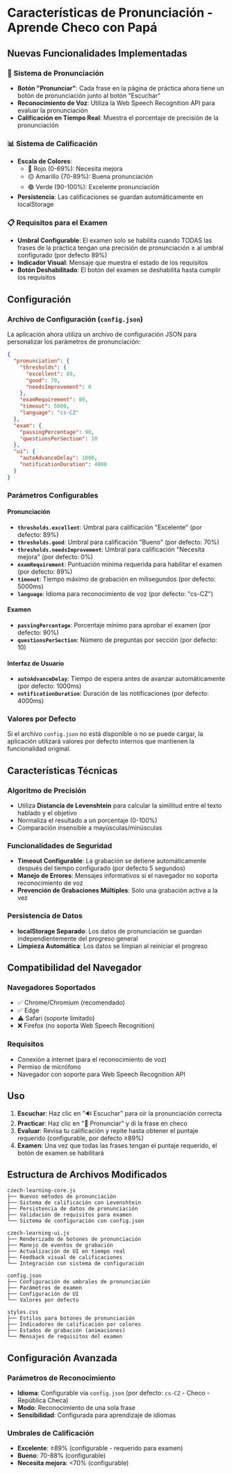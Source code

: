 # Características de Pronunciación - Aprende Checo con Papá

## Nuevas Funcionalidades Implementadas

### 🎤 Sistema de Pronunciación
- **Botón "Pronunciar"**: Cada frase en la página de práctica ahora tiene un botón de pronunciación junto al botón "Escuchar"
- **Reconocimiento de Voz**: Utiliza la Web Speech Recognition API para evaluar la pronunciación
- **Calificación en Tiempo Real**: Muestra el porcentaje de precisión de la pronunciación

### 📊 Sistema de Calificación
- **Escala de Colores**:
  - 🔴 Rojo (0-69%): Necesita mejora
  - 🟡 Amarillo (70-89%): Buena pronunciación
  - 🟢 Verde (90-100%): Excelente pronunciación
- **Persistencia**: Las calificaciones se guardan automáticamente en localStorage

### 📋 Requisitos para el Examen
- **Umbral Configurable**: El examen solo se habilita cuando TODAS las frases de la práctica tengan una precisión de pronunciación ≥ al umbral configurado (por defecto 89%)
- **Indicador Visual**: Mensaje que muestra el estado de los requisitos
- **Botón Deshabilitado**: El botón del examen se deshabilita hasta cumplir los requisitos

## Configuración

### Archivo de Configuración (`config.json`)

La aplicación ahora utiliza un archivo de configuración JSON para personalizar los parámetros de pronunciación:

```json
{
  "pronunciation": {
    "thresholds": {
      "excellent": 89,
      "good": 70,
      "needsImprovement": 0
    },
    "examRequirement": 89,
    "timeout": 5000,
    "language": "cs-CZ"
  },
  "exam": {
    "passingPercentage": 90,
    "questionsPerSection": 10
  },
  "ui": {
    "autoAdvanceDelay": 1000,
    "notificationDuration": 4000
  }
}
```

### Parámetros Configurables

#### Pronunciación
- **`thresholds.excellent`**: Umbral para calificación "Excelente" (por defecto: 89%)
- **`thresholds.good`**: Umbral para calificación "Bueno" (por defecto: 70%)
- **`thresholds.needsImprovement`**: Umbral para calificación "Necesita mejora" (por defecto: 0%)
- **`examRequirement`**: Puntuación mínima requerida para habilitar el examen (por defecto: 89%)
- **`timeout`**: Tiempo máximo de grabación en milisegundos (por defecto: 5000ms)
- **`language`**: Idioma para reconocimiento de voz (por defecto: "cs-CZ")

#### Examen
- **`passingPercentage`**: Porcentaje mínimo para aprobar el examen (por defecto: 90%)
- **`questionsPerSection`**: Número de preguntas por sección (por defecto: 10)

#### Interfaz de Usuario
- **`autoAdvanceDelay`**: Tiempo de espera antes de avanzar automáticamente (por defecto: 1000ms)
- **`notificationDuration`**: Duración de las notificaciones (por defecto: 4000ms)

### Valores por Defecto

Si el archivo `config.json` no está disponible o no se puede cargar, la aplicación utilizará valores por defecto internos que mantienen la funcionalidad original.

## Características Técnicas

### Algoritmo de Precisión
- Utiliza **Distancia de Levenshtein** para calcular la similitud entre el texto hablado y el objetivo
- Normaliza el resultado a un porcentaje (0-100%)
- Comparación insensible a mayúsculas/minúsculas

### Funcionalidades de Seguridad
- **Timeout Configurable**: La grabación se detiene automáticamente después del tiempo configurado (por defecto 5 segundos)
- **Manejo de Errores**: Mensajes informativos si el navegador no soporta reconocimiento de voz
- **Prevención de Grabaciones Múltiples**: Solo una grabación activa a la vez

### Persistencia de Datos
- **localStorage Separado**: Los datos de pronunciación se guardan independientemente del progreso general
- **Limpieza Automática**: Los datos se limpian al reiniciar el progreso

## Compatibilidad del Navegador

### Navegadores Soportados
- ✅ Chrome/Chromium (recomendado)
- ✅ Edge
- ⚠️ Safari (soporte limitado)
- ❌ Firefox (no soporta Web Speech Recognition)

### Requisitos
- Conexión a internet (para el reconocimiento de voz)
- Permiso de micrófono
- Navegador con soporte para Web Speech Recognition API

## Uso

1. **Escuchar**: Haz clic en "🔊 Escuchar" para oír la pronunciación correcta
2. **Practicar**: Haz clic en "🎤 Pronunciar" y di la frase en checo
3. **Evaluar**: Revisa tu calificación y repite hasta obtener el puntaje requerido (configurable, por defecto ≥89%)
4. **Examen**: Una vez que todas las frases tengan el puntaje requerido, el botón de examen se habilitará

## Estructura de Archivos Modificados

```
czech-learning-core.js
├── Nuevos métodos de pronunciación
├── Sistema de calificación con Levenshtein
├── Persistencia de datos de pronunciación
├── Validación de requisitos para examen
└── Sistema de configuración con config.json

czech-learning-ui.js
├── Renderizado de botones de pronunciación
├── Manejo de eventos de grabación
├── Actualización de UI en tiempo real
├── Feedback visual de calificaciones
└── Integración con sistema de configuración

config.json
├── Configuración de umbrales de pronunciación
├── Parámetros de examen
├── Configuración de UI
└── Valores por defecto

styles.css
├── Estilos para botones de pronunciación
├── Indicadores de calificación por colores
├── Estados de grabación (animaciones)
└── Mensajes de requisitos del examen
```

## Configuración Avanzada

### Parámetros de Reconocimiento
- **Idioma**: Configurable vía `config.json` (por defecto: `cs-CZ` - Checo - República Checa)
- **Modo**: Reconocimiento de una sola frase
- **Sensibilidad**: Configurada para aprendizaje de idiomas

### Umbrales de Calificación
- **Excelente**: ≥89% (configurable - requerido para examen)
- **Bueno**: 70-88% (configurable)
- **Necesita mejora**: <70% (configurable)
